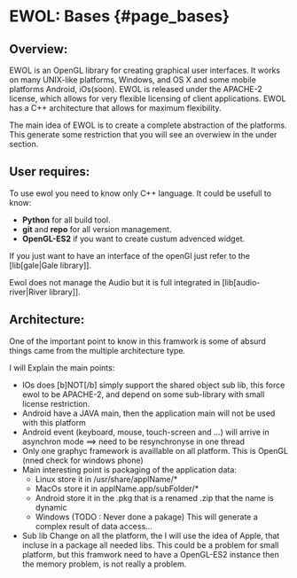 EWOL: Bases                                {#page_bases}
===========

Overview:
---------

EWOL is an OpenGL library for creating graphical user interfaces.
It works on many UNIX-like platforms, Windows, and OS X and some mobile platforms Android, iOs(soon).
EWOL is released under the APACHE-2 license, which allows for very flexible licensing of client applications.
EWOL has a C++ architecture that allows for maximum flexibility.

The main idea of EWOL is to create a complete abstraction of the platforms.
This generate some restriction that you will see an overwiew in the under section.

User requires:
--------------

To use ewol you need to know only C++ language. It could be usefull to know:
- **Python** for all build tool.
- **git** and **repo** for all version management.
- **OpenGL-ES2** if you want to create custum advenced widget.

If you just want to have an interface of the openGl just refer to the [lib[gale|Gale library]].

Ewol does not manage the Audio but it is full integrated in [lib[audio-river|River library]].


Architecture:
-------------
One of the important point to know in this framwork is some of absurd things came from the multiple architecture type.

I will Explain the main points:
- IOs does [b]NOT[/b] simply support the shared object sub lib, this force ewol to be APACHE-2, and depend on some sub-library with small license restriction.
- Android have a JAVA main, then the application main will not be used with this platform
- Android event (keyboard, mouse, touch-screen and ...) will arrive in asynchron mode ==> need to be resynchronyse in one thread
- Only one graphyc framework is availlable on all platform. This is OpenGL (nned check for windows phone)
- Main interesting point is packaging of the application data:
  * Linux store it in /usr/share/applName/*
  * MacOs store it in applName.app/subFolder/*
  * Android store it in the .pkg that is a renamed .zip that the name is dynamic
  * Windows (TODO : Never done a pakage)
    This will generate a complex result of data access...
- Sub lib Change on all the platform, the I will use the idea of Apple, that incluse in a package all needed libs. This could be a problem for small platform, but this framwork need to have a OpenGL-ES2 instance then the memory problem, is not really a problem.

